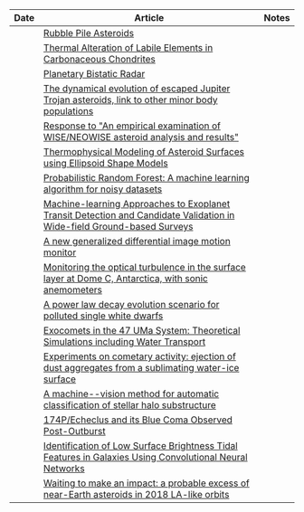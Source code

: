 | Date | Article | Notes | 
| ---- | ---- | ---- |
| | [Rubble Pile Asteroids](https://arxiv.org/abs/1810.01815) |
| | [Thermal Alteration of Labile Elements in Carbonaceous Chondrites](https://arxiv.org/abs/1810.04154) |
| | [Planetary Bistatic Radar](https://arxiv.org/abs/1810.08712) |
| | [The dynamical evolution of escaped Jupiter Trojan asteroids, link to other minor body populations](https://arxiv.org/abs/1811.00352) |
| | [Response to "An empirical examination of WISE/NEOWISE asteroid analysis and results"](https://arxiv.org/abs/1811.01454)
| | [Thermophysical Modeling of Asteroid Surfaces using Ellipsoid Shape Models](https://arxiv.org/abs/1811.02849) |
| | [Probabilistic Random Forest: A machine learning algorithm for noisy datasets](https://arxiv.org/abs/1811.05994) |
| | [Machine-learning Approaches to Exoplanet Transit Detection and Candidate Validation in Wide-field Ground-based Surveys](https://arxiv.org/abs/1811.07754) |
| | [A new generalized differential image motion monitor](https://arxiv.org/abs/1811.07561) |
| | [Monitoring the optical turbulence in the surface layer at Dome C, Antarctica, with sonic anemometers](https://arxiv.org/abs/1811.07585) |
| | [A power law decay evolution scenario for polluted single white dwarfs](https://arxiv.org/abs/1811.08317) |
| | [Exocomets in the 47 UMa System: Theoretical Simulations including Water Transport](https://arxiv.org/abs/1811.09579) |
| | [Experiments on cometary activity: ejection of dust aggregates from a sublimating water-ice surface](https://arxiv.org/abs/1811.09397) |
| | [A machine--vision method for automatic classification of stellar halo substructure](https://arxiv.org/abs/1811.10613) |
| | [174P/Echeclus and its Blue Coma Observed Post-Outburst](https://arxiv.org/abs/1811.11220) |
| | [Identification of Low Surface Brightness Tidal Features in Galaxies Using Convolutional Neural Networks](https://arxiv.org/abs/1811.11616) |
| | [Waiting to make an impact: a probable excess of near-Earth asteroids in 2018 LA-like orbits](https://arxiv.org/abs/1811.11845) |
